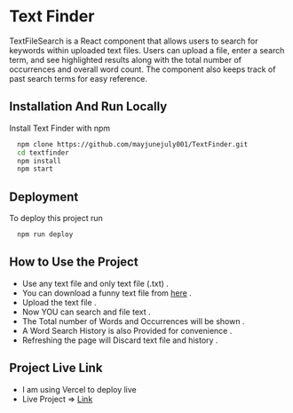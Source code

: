 # Text Finder

TextFileSearch is a React component that allows users to search for keywords within uploaded text files. Users can upload a file, enter a search term, and see highlighted results along with the total number of occurrences and overall word count. The component also keeps track of past search terms for easy reference.

## Installation And Run Locally

Install Text Finder with npm

```bash
  npm clone https://github.com/mayjunejuly001/TextFinder.git
  cd textfinder
  npm install
  npm start
```

## Deployment

To deploy this project run

```bash
  npm run deploy
```

## How to Use the Project

- Use any text file and only text file (.txt) .
- You can download a funny text file from [here](https://filetransfer.io/data-package/JMpfCCCW#link) .
- Upload the text file .
- Now YOU can search and file text .
- The Total number of Words and Occurrences will be shown .
- A Word Search History is also Provided for convenience .
- Refreshing the page will Discard text file and history .

## Project Live Link

- I am using Vercel to deploy live
- Live Project => [Link](https://textfinder.netlify.app/)
